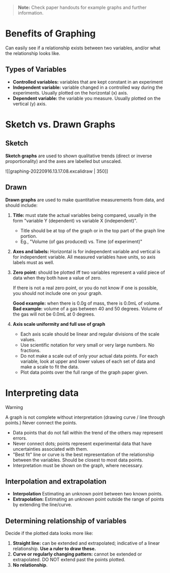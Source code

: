 > **Note:** Check paper handouts for example graphs and further information.

# Benefits of Graphing

Can easily see if a relationship exists between two variables, and/or what the relationship looks like.

## Types of Variables

- **Controlled variables:** variables that are kept constant in an experiment
- **Independent variable:** variable changed in a controlled way during the experiments. Usually plotted on the horizontal (x) axis.
- **Dependent variable:** the variable you measure. Usually plotted on the vertical (y) axis.

# Sketch vs. Drawn Graphs

## Sketch

**Sketch graphs** are used to shown qualitative trends (direct or inverse proportionality) and the axes are labelled but unscaled.

![[graphing-20220916.13.17.08.excalidraw | 350]]

## Drawn

**Drawn graphs** are used to make quantitative measurements from data, and should include:

1. **Title:** must state the actual variables being compared, usually in the form "variable Y (dependent) vs variable X (independent)".
	- Title should be at top of the graph or in the top part of the graph line portion.
	- Eg., "Volume (of gas produced) vs. Time (of experiment)"
2. **Axes and labels:** Horizontal is for independent variable and vertical is for independent variable. All measured variables have units, so axis labels must as well.
3. **Zero point:** should be plotted iff two variables represent a valid piece of data when they both have a value of zero.
   
   If there is not a real zero point, or you do not know if one is possible, you should not include one on your graph.
   
    **Good example:** when there is 0.0g of mass, there is 0.0mL of volume.
    **Bad example:** volume of a gas between 40 and 50 degrees. Volume of the gas will not be 0.0mL at 0 degrees.
4. **Axis scale uniformity and full use of graph**
	- Each axis scale should be linear and regular divisions of the scale values.
	- Use scientific notation for very small or very large numbers. No fractions.
	- Do not make a scale out of only your actual data points. For each variable, look at upper and lower values of each set of data and make a scale to fit the data.
	- Plot data points over the full range of the graph paper given.

# Interpreting data

> [!warning]
> A graph is not complete without interpretation (drawing curve / line through points.) Never connect the points. 

- Data points that do not fall within the trend of the others may represent errors.
- Never connect dots; points represent experimental data that have uncertainties associated with them.
- "Best fit" line or curve is the best representation of the relationship between the variables. Should be closest to most data points.
- Interpretation must be shown on the graph, where necessary.

## Interpolation and extrapolation

- **Interpolation** Estimating an unknown point between two known points.
- **Extrapolation:** Estimating an unknown point outside the range of points by extending the line/curve.

## Determining relationship of variables

Decide if the plotted data looks more like:
1. **Straight line:** can be extended and extrapolated; indicative of a linear relationship. **Use a ruler to draw these.**
2. **Curve or regularly changing pattern:** cannot be extended or extrapolated. DO NOT extend past the points plotted.
3. **No relationship**.
